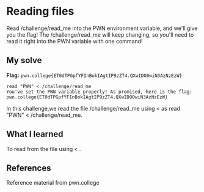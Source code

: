 # Reading files
Read /challenge/read_me into the PWN environment variable, and we'll give you the flag! The /challenge/read_me will keep changing, so you'll need to read it right into the PWN variable with one command!

## My solve
**Flag:** `pwn.college{ET0dTPGpfYFInBokIAgtIP9zZT4.QXwIDO0wiN3AzNzEzW}`

```
read "PWN" < /challenge/read_me
You've set the PWN variable properly! As promised, here is the flag:
pwn.college{ET0dTPGpfYFInBokIAgtIP9zZT4.QXwIDO0wiN3AzNzEzW}
```
In this challenge,we read the file /challenge/read_me using < as read "PWN" < /challenge/read_me.

## What I learned
To read from the file using < .

## References 
Reference material from pwn.college
